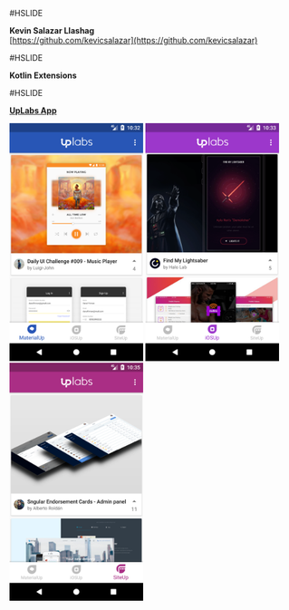 #HSLIDE

<strong>Kevin Salazar Llashag</strong><br>
[https://github.com/kevicsalazar](https://github.com/kevicsalazar)

#HSLIDE

<strong>Kotlin Extensions</strong>

#HSLIDE

[<strong>UpLabs App</strong><br>](https://www.uplabs.com)

<img src="./art/screenshot1.png" height="420" />
<img src="./art/screenshot2.png" height="420" />
<img src="./art/screenshot3.png" height="420" />



